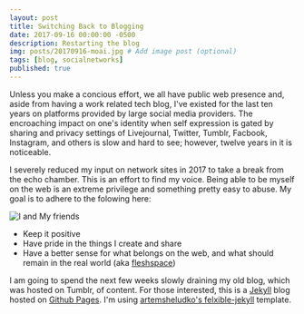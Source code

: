 ```yaml
---
layout: post
title: Switching Back to Blogging
date: 2017-09-16 00:00:00 -0500
description: Restarting the blog
img: posts/20170916-moai.jpg # Add image post (optional)
tags: [blog, socialnetworks]
published: true
---
```


Unless you make a concious effort, we all have public web presence and, aside from having a work related tech blog, I've existed for the last ten years on platforms provided by large social media providers.  The encroaching impact on one's identity when self expression is gated by sharing and privacy settings of Livejournal, Twitter, Tumblr, Facbook, Instagram, and others is slow and hard to see; however, twelve years in it is noticeable.

I severely reduced my input on network sites in 2017 to take a break from the echo chamber.  This is an effort to find my voice.  Being able to be myself on the web is an extreme privilege and something pretty easy to abuse.  My goal is to adhere to the folowing here:

![I and My friends]({{site.baseurl}}/assets/img/posts/20170916-moai.jpg)

* Keep it positive
* Have pride in the things I create and share
* Have a better sense for what belongs on the web, and what should remain in the real world  \(aka <a href="http://www.urbandictionary.com/define.php?term=Fleshspace" target="_blank">fleshspace</a>\)

I am going to spend the next few weeks slowly draining my old blog, which was hosted on Tumblr, of content.  For those interested, this is a [Jekyll](https://jekyllrb.com/) blog hosted on [Github Pages](https://pages.github.com/).  I'm using [artemsheludko's felxible-jekyll](https://github.com/artemsheludko/flexible-jekyll) template.